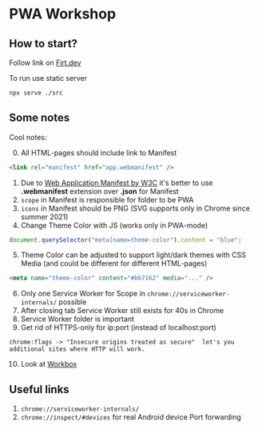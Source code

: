 # PWA Workshop

## How to start?

Follow link on [Firt.dev](https://firt.dev/cds)

To run use static server

```bash
npx serve ./src
```

## Some notes

Cool notes:

0. All HTML-pages should include link to Manifest

```html
<link rel="manifest" href="app.webmanifest" />
```

1. Due to [Web Application Manifest by W3C](https://www.w3.org/TR/appmanifest/) it's better to use **.webmanifest** extension over **.json** for Manifest
2. `scope` in Manifest is responsible for folder to be PWA
3. `icons` in Manifest should be PNG (SVG supports only in Chrome since summer 2021)
4. Change Theme Color with JS (works only in PWA-mode)

```js
document.querySelector("meta[name=theme-color").content = "blue";
```

5. Theme Color can be adjusted to support light/dark themes with CSS Media (and could be different for different HTML-pages)

```html
<meta name="theme-color" content="#bb7162" media="..." />
```

6. Only one Service Worker for Scope in `chrome://serviceworker-internals/` possible
7. After closing tab Service Worker still exists for 40s in Chrome
8. Service Worker folder is important
9. Get rid of HTTPS-only for ip:port (instead of localhost:port)

```
chrome:flags -> "Insecure origins treated as secure"  let's you additional sites where HTTP will work.
```

10. Look at [Workbox](https://developers.google.com/web/tools/workbox)

## Useful links

1. `chrome://serviceworker-internals/`
2. `chrome://inspect/#devices` for real Android device Port forwarding
